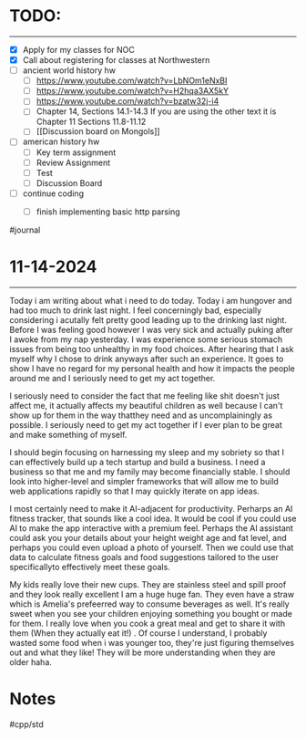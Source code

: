 # TODO:
---
- [x] Apply for my classes for NOC
- [x] Call about registering for classes at Northwestern
- [ ] ancient world history hw
	- [ ] https://www.youtube.com/watch?v=LbNOm1eNxBI
	- [ ] https://www.youtube.com/watch?v=H2hqa3AX5kY
	- [ ] https://www.youtube.com/watch?v=bzatw32j-i4
	- [ ] Chapter 14, Sections 14.1-14.3 If you are using the other text it is Chapter 11 Sections 11.8-11.12
	- [ ] [[Discussion board on Mongols]]
- [ ] american history hw
	- [ ] Key term assignment
	- [ ] Review Assignment
	- [ ] Test
	- [ ] Discussion Board
- [ ] continue coding
	- [ ] finish implementing basic http parsing


#journal

# 11-14-2024
---
Today i am writing about what i need to do today. Today i am hungover and had too much to drink last night. I feel concerningly bad, especially considering i acutally felt pretty good leading up to the drinking last night. Before I was feeling good however I was very sick and actually puking after I awoke from my nap yesterday. I was experience some serious stomach issues from being too unhealthy in my food choices. After hearing that I ask myself why I chose to drink anyways after such an experience. It goes to show I have no regard for my personal health and how it impacts the people around me and I seriously need to get my act together.

I seriously need to consider the fact that me feeling like shit doesn't just affect me, it actually affects my beautiful children as well because I can't show up for them in the way thatthey need and as uncomplainingly as possible. I seriously need to get my act together if I ever plan to be great and make something of myself. 


I should begin focusing on harnessing my sleep and my sobriety so that I can effectively build up a tech startup and build a business. I need a business so that me and my family may become financially stable. I should look into higher-level and simpler frameworks that will allow me to build web applications rapidly so that I may quickly iterate on app ideas.

I most certainly need to make it AI-adjacent for productivity. Perharps an AI fitness tracker, that sounds like a cool idea. It would be cool if you could use AI to make the app interactive with a premium feel. Perhaps the AI assistant could ask you your details about your height weight age and fat level, and perhaps you could even upload a photo of yourself. Then we could use that data to calculate fitness goals and food suggestions tailored to the user specificallyto effectively meet these goals.

My kids really love their new cups. They are stainless steel and spill proof and they look really excellent I am a huge huge fan. They even have a straw which is Amelia's prefeerred way to consume beverages as well. It's really sweet when you see your children enjoying something you bought or made for them. I really love when you cook a great meal and get to share it with them (When they actually eat it!) . Of course I understand, I probably wasted some food when i was younger too, they're just figuring themselves out and what they like! They will be more understanding when they are older haha.
# Notes




#cpp/std 

```c++

```
